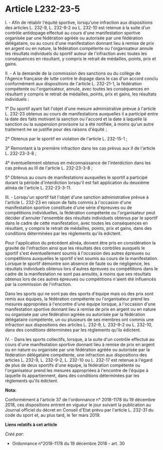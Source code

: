 # Article L232-23-5

I. - Afin de rétablir l'équité sportive, lorsqu'une infraction aux dispositions des articles L. 232-9, L. 232-9-2 ou L.
232-10 est retenue à la suite d'un contrôle antidopage effectué au cours d'une manifestation sportive organisée par une
fédération agréée ou autorisée par une fédération délégataire, ou au cours d'une manifestation donnant lieu à remise de prix
en argent ou en nature, la fédération compétente ou l'organisateur annule les résultats individuels du sportif auteur de
l'infraction avec toutes les conséquences en résultant, y compris le retrait de médailles, points, prix et gains.

II. - A la demande de la commission des sanctions ou du collège de l'Agence française de lutte contre le dopage dans le cas
d'un accord conclu conformément aux dispositions de l'article L. 232-21-1, la fédération compétente ou l'organisateur,
annule, avec toutes les conséquences en résultant y compris le retrait de médailles, points, prix et gains, les résultats
individuels :

1° Du sportif ayant fait l'objet d'une mesure administrative prévue à l'article L. 232-23 obtenus au cours de manifestations
auxquelles il a participé entre la date des faits motivant la sanction ou l'accord et la date à laquelle la sanction ou la
suspension provisoire lui a été notifiée, à moins qu'un autre traitement ne se justifie pour des raisons d'équité ;

2° Obtenus par le sportif en violation de l'article L. 232-15-1 ;

3° Remontant à la première infraction dans les cas prévus aux II de l'article L. 232-23-3-8 ;

4° éventuellement obtenus en méconnaissance de l'interdiction dans les cas prévus au III de l'article L. 232-23-3-8 ;

5° Obtenus au cours de manifestations auxquelles le sportif a participé durant la période d'interdiction lorsqu'il est fait
application du deuxième alinéa de l'article L. 232-23-3-11.

III. - Lorsqu'un sportif fait l'objet d'une sanction administrative prévue à l'article L. 232-23 en raison de faits commis à
l'occasion d'une manifestation sportive constituée d'une série d'épreuves ou de compétitions individuelles, la fédération
compétente ou l'organisateur peut décider d'annuler l'ensemble des résultats individuels obtenus par le sportif dans le cadre
de cette manifestation, avec toutes les conséquences en résultant, y compris le retrait de médailles, points, prix et gains,
dans des conditions déterminées par les règlements qu'ils édictent.

Pour l'application du précédent alinéa, doivent être pris en considération la gravité de l'infraction ainsi que les résultats
des contrôles auxquels le sportif s'est éventuellement soumis à l'occasion des autres épreuves ou compétitions auxquelles le
sportif s'est soumis au cours de la manifestation. Lorsque le sportif démontre son absence de faute ou de négligence, les
résultats individuels obtenus lors d'autres épreuves ou compétitions dans le cadre de la manifestation ne sont pas annulés, à
moins que ses résultats obtenus lors de ces autres épreuves ou compétitions n'aient été influencés par la commission de
l'infraction.

Dans les sports qui ne sont pas des sports d'équipe mais où des prix sont remis aux équipes, la fédération compétente ou
l'organisateur prend les mesures appropriées à l'encontre d'une équipe lorsque, à l'occasion d'une manifestation sportive
donnant lieu à remise de prix en argent ou en nature ou organisée par une fédération agréée ou autorisée par la fédération
délégataire compétente, un ou plusieurs de ses membres ont commis une infraction aux dispositions des articles L. 232-9, L.
232-9-2 ou L. 232-10, dans des conditions déterminées par les règlements qu'ils édictent.

IV. - Dans les sports collectifs, lorsque, à la suite d'un contrôle effectué au cours d'une manifestation sportive donnant
lieu à remise de prix en argent ou en nature ou organisée par une fédération agréée ou autorisée par la fédération
délégataire compétente, une infraction aux dispositions des articles L. 232-9, L. 232-9-2, L. 232-10 ou L. 232-17 est retenue
à l'égard de plus de deux sportifs d'une équipe, la fédération compétente ou l'organisateur prend les mesures appropriées à
l'encontre de l'équipe à laquelle ils appartiennent, dans des conditions déterminées par les règlements qu'ils édictent.

**Nota:**

Conformément à l'article 37 de l'ordonnance n° 2018-1178 du 19 décembre 2018, ces dispositions entrent en vigueur le jour
suivant la publication au Journal officiel du décret en Conseil d'Etat prévu par l'article L. 232-31 du code du sport et, au
plus tard, le 1er mars 2019.

**Liens relatifs à cet article**

_Créé par_:

  - Ordonnance n°2018-1178 du 19 décembre 2018 - art. 30
